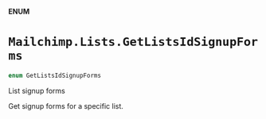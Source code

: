 **ENUM**

# `Mailchimp.Lists.GetListsIdSignupForms`

```swift
enum GetListsIdSignupForms
```

List signup forms

Get signup forms for a specific list.
